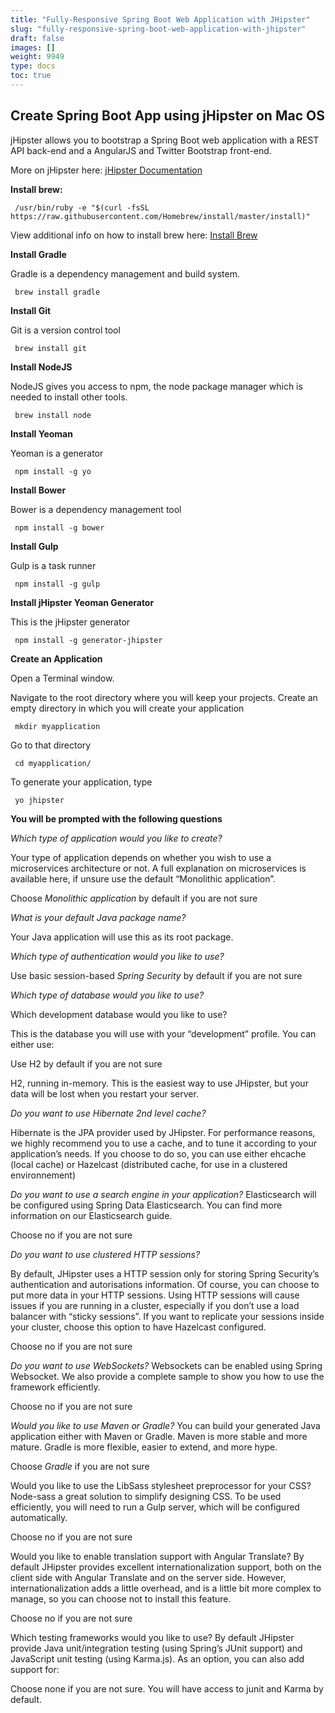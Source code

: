 ```yaml
---
title: "Fully-Responsive Spring Boot Web Application with JHipster"
slug: "fully-responsive-spring-boot-web-application-with-jhipster"
draft: false
images: []
weight: 9949
type: docs
toc: true
---
```


## Create Spring Boot App using jHipster on Mac OS
jHipster allows you to bootstrap a Spring Boot web application with a REST API back-end and a AngularJS and Twitter Bootstrap front-end.

More on jHipster here:  [jHipster Documentation][1]
 
 **Install brew:**
 

     /usr/bin/ruby -e "$(curl -fsSL https://raw.githubusercontent.com/Homebrew/install/master/install)"

 
 View additional info on how to install brew here: [Install Brew][2]
 
 **Install Gradle**
 
 Gradle is a dependency management and build system.
 

     brew install gradle

 
 **Install Git**
 
 Git is a version control tool
 

     brew install git

 
 **Install NodeJS**
 
 NodeJS gives you access to npm, the node package manager which is needed to install other tools.
 

     brew install node

 
 **Install Yeoman**
 
 Yeoman is a generator
 

     npm install -g yo

 
 **Install Bower**
 
 Bower is a dependency management tool
 

     npm install -g bower

 
 **Install Gulp**
 
 Gulp is a task runner
 

     npm install -g gulp

 
 **Install jHipster Yeoman Generator**
 
 This is the jHipster generator
 

     npm install -g generator-jhipster

 
 **Create an Application**
 
 Open a Terminal window.
 
 Navigate to the root directory where you will keep your projects. Create an empty directory in which you will create your application
 

     mkdir myapplication

 
 Go to that directory
 

     cd myapplication/

 
 To generate your application, type
 

     yo jhipster

 
 **You will be prompted with the following questions**
 
 *Which type of application would you like to create?*
 
 Your type of application depends on whether you wish to use a microservices architecture or not. A full explanation on microservices is available here, if unsure use the default “Monolithic application”.
 
 Choose *Monolithic application* by default if you are not sure
 
 *What is your default Java package name?*
 
 Your Java application will use this as its root package.
 
 *Which type of authentication would you like to use?*
 
 Use basic session-based *Spring Security* by default if you are not sure
 
 *Which type of database would you like to use?*
 
 Which development database would you like to use?
 
 This is the database you will use with your “development” profile. You can either use:
 
 Use H2 by default if you are not sure
 
 H2, running in-memory. This is the easiest way to use JHipster, but your data will be lost when you restart your server.
 
 *Do you want to use Hibernate 2nd level cache?*
 
 Hibernate is the JPA provider used by JHipster. For performance reasons, we highly recommend you to use a cache, and to tune it according to your application’s needs. If you choose to do so, you can use either ehcache (local cache) or Hazelcast (distributed cache, for use in a clustered environnement)
 
 *Do you want to use a search engine in your application?*
 Elasticsearch will be configured using Spring Data Elasticsearch. You can find more information on our Elasticsearch guide.
 
 Choose no if you are not sure
 
 *Do you want to use clustered HTTP sessions?*
 
 By default, JHipster uses a HTTP session only for storing Spring Security’s authentication and autorisations information. Of course, you can choose to put more data in your HTTP sessions. Using HTTP sessions will cause issues if you are running in a cluster, especially if you don’t use a load balancer with “sticky sessions”. If you want to replicate your sessions inside your cluster, choose this option to have Hazelcast configured.
 
 Choose no if you are not sure
 
 *Do you want to use WebSockets?*
 Websockets can be enabled using Spring Websocket. We also provide a complete sample to show you how to use the framework efficiently.
 
 Choose no if you are not sure
 
 *Would you like to use Maven or Gradle?*
 You can build your generated Java application either with Maven or Gradle. Maven is more stable and more mature. Gradle is more flexible, easier to extend, and more hype.
 
 Choose *Gradle* if you are not sure
 
 Would you like to use the LibSass stylesheet preprocessor for your CSS?
 Node-sass a great solution to simplify designing CSS. To be used efficiently, you will need to run a Gulp server, which will be configured automatically.
 
 Choose no if you are not sure
 
 Would you like to enable translation support with Angular Translate?
 By default JHipster provides excellent internationalization support, both on the client side with Angular Translate and on the server side. However, internationalization adds a little overhead, and is a little bit more complex to manage, so you can choose not to install this feature.
 
 Choose no if you are not sure
 
 Which testing frameworks would you like to use?
 By default JHipster provide Java unit/integration testing (using Spring’s JUnit support) and JavaScript unit testing (using Karma.js). As an option, you can also add support for:
 
 Choose none if you are not sure. You will have access to junit and Karma by default.
 
 
 


  [1]: https://jhipster.github.io/
  [2]: http://brew.sh/

